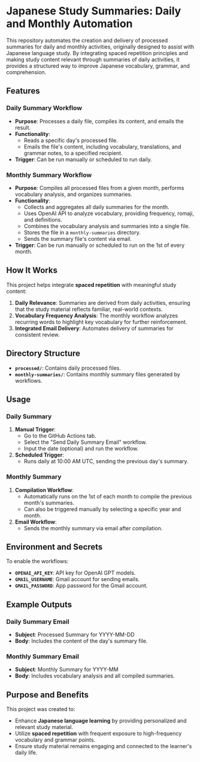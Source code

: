 # Japanese Study Summaries: Daily and Monthly Automation

This repository automates the creation and delivery of processed summaries for daily and monthly activities, originally designed to assist with Japanese language study. By integrating spaced repetition principles and making study content relevant through summaries of daily activities, it provides a structured way to improve Japanese vocabulary, grammar, and comprehension.

## Features

### Daily Summary Workflow
- **Purpose**: Processes a daily file, compiles its content, and emails the result.
- **Functionality**:
  - Reads a specific day's processed file.
  - Emails the file's content, including vocabulary, translations, and grammar notes, to a specified recipient.
- **Trigger**: Can be run manually or scheduled to run daily.

### Monthly Summary Workflow
- **Purpose**: Compiles all processed files from a given month, performs vocabulary analysis, and organizes summaries.
- **Functionality**:
  - Collects and aggregates all daily summaries for the month.
  - Uses OpenAI API to analyze vocabulary, providing frequency, romaji, and definitions.
  - Combines the vocabulary analysis and summaries into a single file.
  - Stores the file in a `monthly-summaries` directory.
  - Sends the summary file's content via email.
- **Trigger**: Can be run manually or scheduled to run on the 1st of every month.

## How It Works
This project helps integrate **spaced repetition** with meaningful study content:
1. **Daily Relevance**: Summaries are derived from daily activities, ensuring that the study material reflects familiar, real-world contexts.
2. **Vocabulary Frequency Analysis**: The monthly workflow analyzes recurring words to highlight key vocabulary for further reinforcement.
3. **Integrated Email Delivery**: Automates delivery of summaries for consistent review.

## Directory Structure

- **`processed/`**: Contains daily processed files.
- **`monthly-summaries/`**: Contains monthly summary files generated by workflows.

## Usage

### Daily Summary
1. **Manual Trigger**:
   - Go to the GitHub Actions tab.
   - Select the "Send Daily Summary Email" workflow.
   - Input the date (optional) and run the workflow.
2. **Scheduled Trigger**:
   - Runs daily at 10:00 AM UTC, sending the previous day's summary.

### Monthly Summary
1. **Compilation Workflow**:
   - Automatically runs on the 1st of each month to compile the previous month's summaries.
   - Can also be triggered manually by selecting a specific year and month.
2. **Email Workflow**:
   - Sends the monthly summary via email after compilation.

## Environment and Secrets
To enable the workflows:
- **`OPENAI_API_KEY`**: API key for OpenAI GPT models.
- **`GMAIL_USERNAME`**: Gmail account for sending emails.
- **`GMAIL_PASSWORD`**: App password for the Gmail account.

## Example Outputs
### Daily Summary Email
- **Subject**: Processed Summary for YYYY-MM-DD
- **Body**: Includes the content of the day's summary file.

### Monthly Summary Email
- **Subject**: Monthly Summary for YYYY-MM
- **Body**: Includes vocabulary analysis and all compiled summaries.

## Purpose and Benefits
This project was created to:
- Enhance **Japanese language learning** by providing personalized and relevant study material.
- Utilize **spaced repetition** with frequent exposure to high-frequency vocabulary and grammar points.
- Ensure study material remains engaging and connected to the learner's daily life.
